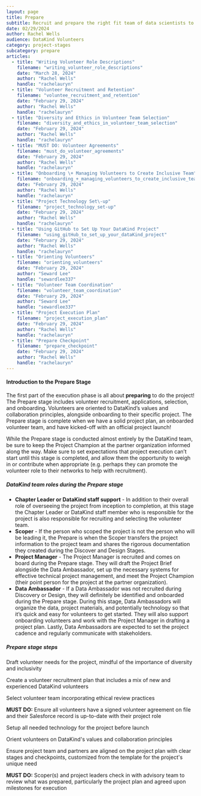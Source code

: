 ```yaml
---
layout: page
title: Prepare
subtitle: Recruit and prepare the right fit team of data scientists to complete the project.
date: 02/29/2024
author: Rachel Wells
audience: DataKind Volunteers
category: project-stages
subcategory: prepare
articles:
  - title: "Writing Volunteer Role Descriptions"
    filename: "writing_volunteer_role_descriptions"
    date: "March 28, 2024"
    author: "Rachel Wells"
    handle: "rachelauryn"
  - title: "Volunteer Recruitment and Retention"
    filename: "voluntee_recruitment_and_retention"
    date: "February 29, 2024"
    author: "Rachel Wells"
    handle: "rachelauryn"
  - title: "Diversity and Ethics in Volunteer Team Selection"
    filename: "diversity_and_ethics_in_volunteer_team_selection"
    date: "February 29, 2024"
    author: "Rachel Wells"
    handle: "rachelauryn"
  - title: "MUST DO: Volunteer Agreements"
    filename: "must_do_volunteer_agreements"
    date: "February 29, 2024"
    author: "Rachel Wells"
    handle: "rachelauryn"
  - title: "Onboarding \+ Managing Volunteers to Create Inclusive Team"
    filename: "onboarding_+_managing_volunteers_to_create_inclusive_teams"
    date: "February 29, 2024"
    author: "Rachel Wells"
    handle: "rachelauryn"
  - title: "Project Technology Set\-up"
    filename: "project_technology_set-up"
    date: "February 29, 2024"
    author: "Rachel Wells"
    handle: "rachelauryn"
  - title: "Using GitHub to Set Up Your DataKind Project"
    filename: "using_gitHub_to_set_up_your_dataKind_project"
    date: "February 29, 2024"
    author: "Rachel Wells"
    handle: "rachelauryn"
  - title: "Orienting Volunteers"
    filename: "orienting_volunteers"
    date: "February 29, 2024"
    author: "Seward Lee"
    handle: "sewardlee337"
  - title: "Volunteer Team Coordination"
    filename: "volunteer_team_coordination"
    date: "February 29, 2024"
    author: "Seward Lee"
    handle: "sewardlee337"
  - title: "Project Execution Plan"
    filename: "project_execution_plan"
    date: "February 29, 2024"
    author: "Rachel Wells"
    handle: "rachelauryn"
  - title: "Prepare Checkpoint"
    filename: "prepare_checkpoint"
    date: "February 29, 2024"
    author: "Rachel Wells"
    handle: "rachelauryn"
---
```



#### Introduction to the Prepare Stage


The first part of the execution phase is all about **preparing** to do the project! The Prepare stage includes volunteer recruitment, applications, selection, and onboarding. Volunteers are oriented to DataKind’s values and collaboration principles, alongside onboarding to their specific project. The Prepare stage is complete when we have a solid project plan, an onboarded volunteer team, and have kicked\-off with an official project launch!


While the Prepare stage is conducted almost entirely by the DataKind team, be sure to keep the Project Champion at the partner organization informed along the way. Make sure to set expectations that project execution can’t start until this stage is completed, and allow them the opportunity to weigh in or contribute when appropriate (e.g. perhaps they can promote the volunteer role to their networks to help with recruitment).


##### DataKind team roles during the Prepare stage


* **Chapter Leader or DataKind staff support** \- In addition to their overall role of overseeing the project from inception to completion, at this stage the Chapter Leader or DataKind staff member who is responsible for the project is also responsible for recruiting and selecting the volunteer team.
* **Scoper** \- If the person who scoped the project is not the person who will be leading it, the Prepare is when the Scoper transfers the project information to the project team and shares the rigorous documentation they created during the Discover and Design Stages.
* **Project Manager** \- The Project Manager is recruited and comes on board during the Prepare stage. They will draft the Project Brief alongside the Data Ambassador, set up the necessary systems for effective technical project management, and meet the Project Champion (their point person for the project at the partner organization).
* **Data Ambassador** \- If a Data Ambassador was not recruited during Discovery or Design, they will definitely be identified and onboarded during the Prepare stage. During this stage, Data Ambassadors will organize the data, project materials, and potentially technology so that it’s quick and easy for volunteers to get started. They will also support onboarding volunteers and work with the Project Manager in drafting a project plan. Lastly, Data Ambassadors are expected to set the project cadence and regularly communicate with stakeholders.


##### Prepare stage steps


Draft volunteer needs for the project, mindful of the importance of diversity and inclusivity


Create a volunteer recruitment plan that includes a mix of new and experienced DataKind volunteers


Select volunteer team incorporating ethical review practices


**MUST DO:** Ensure all volunteers have a signed volunteer agreement on file and their Salesforce record is up\-to\-date with their project role


Setup all needed technology for the project before launch


Orient volunteers on DataKind's values and collaboration principles 


Ensure project team and partners are aligned on the project plan with clear stages and checkpoints, customized from the template for the project's unique need


**MUST DO:** Scoper(s) and project leaders check in with advisory team to review what was prepared, particularly the project plan and agreed upon milestones for execution